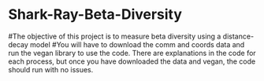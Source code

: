 # Shark-Ray-Beta-Diversity
#The objective of this project is to measure beta diversity using a distance-decay model
#You will have to download the comm and coords data and run the vegan library to use the code. There are explanations in the code for each process, but once you have downloaded the data and vegan, the code should run with no issues.
